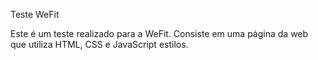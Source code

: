 Teste WeFit

Este é um teste realizado para a WeFit. Consiste em uma página da web que utiliza HTML, CSS e JavaScript estilos.
